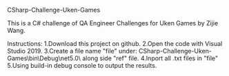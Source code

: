 CSharp-Challenge-Uken-Games

This is a C# challenge of QA Engineer Challenges for Uken Games by Zijie Wang.

Instructions:
1.Download this project on github.
2.Open the code with Visual Studio 2019.
3.Create a file name "file" under: CSharp-Challenge-Uken-Games\bin\Debug\net5.0\ along side "ref" file.
4.Inport all .txt files in "file"
5.Using build-in debug console to output the results.

